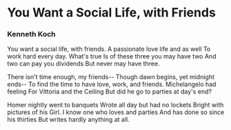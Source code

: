 # You Want a Social Life, with Friends

### Kenneth Koch

You want a social life, with friends.
A passionate love life and as well
To work hard every day. What's true
Is of these three you may have two
And two can pay you dividends
But never may have three.

There isn't time enough, my friends--
Though dawn begins, yet midnight ends--
To find the time to have love, work, and friends.
Michelangelo had feeling
For Vittoria and the Ceiling
But did he go to parties at day's end?

Homer nightly went to banquets
Wrote all day but had no lockets
Bright with pictures of his Girl.
I know one who loves and parties
And has done so since his thirties
But writes hardly anything at all.

